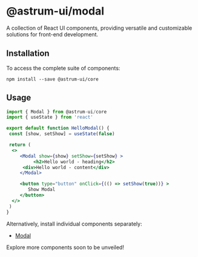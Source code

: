# @astrum-ui/modal

A collection of React UI components, providing versatile and customizable solutions for front-end development.

## Installation

To access the complete suite of components:


```
npm install --save @astrum-ui/core
```

## Usage

```jsx
import { Modal } from @astrum-ui/core
import { useState } from 'react'

export default function HelloModal() {
 const [show, setShow] = useState(false)

 return (
  <>
	 <Modal show={show} setShow={setShow} >
          <h2>Hello world - heading</h2>
	  <div>Hello world - content</div>
	 </Modal>

	 <button type="button" onClick={(() => setShow(true))} >
		Show Modal
	 </button>
  </>
 )
}

```

Alternatively, install individual components separately:

- [Modal](https://www.npmjs.com/package/@astrum-ui/modal)


Explore more components soon to be unveiled!